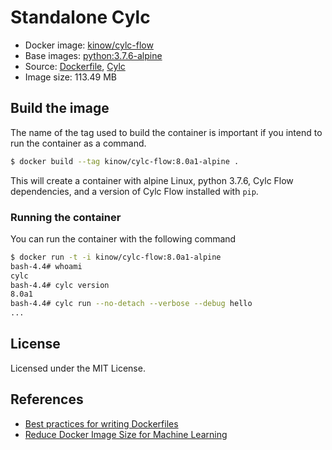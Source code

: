 # Standalone Cylc

* Docker image: [kinow/cylc-flow](https://hub.docker.com/r/kinow/cylc-flow/)
* Base images: [python:3.7.6-alpine](https://hub.docker.com/_/python)
* Source: [Dockerfile](https://github.com/kinow/cylc-docker/blob/master/cylc-flow/8.0a1/Dockerfile), [Cylc](https://cylc.github.io/)
* Image size: 113.49 MB

## Build the image

The name of the tag used to build the container is important if you intend
to run the container as a command.

```bash
$ docker build --tag kinow/cylc-flow:8.0a1-alpine .
```

This will create a container with alpine Linux, python 3.7.6, Cylc Flow dependencies, and
a version of Cylc Flow installed with `pip`.

### Running the container

You can run the container with the following command

```bash
$ docker run -t -i kinow/cylc-flow:8.0a1-alpine
bash-4.4# whoami
cylc
bash-4.4# cylc version
8.0a1
bash-4.4# cylc run --no-detach --verbose --debug hello
...
```

## License

Licensed under the MIT License.

## References

- [Best practices for writing Dockerfiles](https://docs.docker.com/develop/develop-images/dockerfile_best-practices)
- [Reduce Docker Image Size for Machine Learning](https://jilongliao.com/2018/08/09/Reduce-Docker-Image-Size/)
